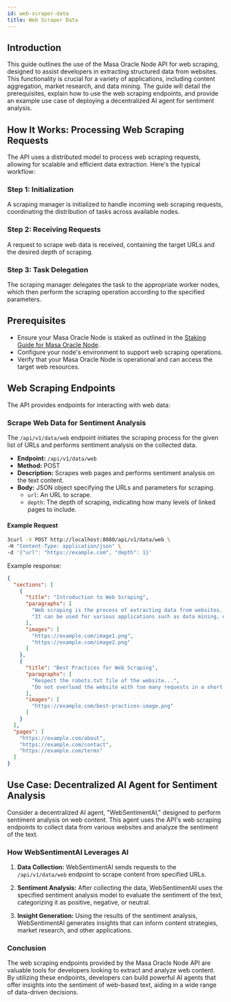 ```yaml
---
id: web-scraper-data
title: Web Scraper Data
---
```


## Introduction

This guide outlines the use of the Masa Oracle Node API for web scraping, designed to assist developers in extracting structured data from websites. This functionality is crucial for a variety of applications, including content aggregation, market research, and data mining. The guide will detail the prerequisites, explain how to use the web scraping endpoints, and provide an example use case of deploying a decentralized AI agent for sentiment analysis.

## How It Works: Processing Web Scraping Requests

The API uses a distributed model to process web scraping requests, allowing for scalable and efficient data extraction. Here's the typical workflow:

### Step 1: Initialization

A scraping manager is initialized to handle incoming web scraping requests, coordinating the distribution of tasks across available nodes.

### Step 2: Receiving Requests

A request to scrape web data is received, containing the target URLs and the desired depth of scraping.

### Step 3: Task Delegation

The scraping manager delegates the task to the appropriate worker nodes, which then perform the scraping operation according to the specified parameters.

## Prerequisites

- Ensure your Masa Oracle Node is staked as outlined in the [Staking Guide for Masa Oracle Node](staking-guide.md).
- Configure your node's environment to support web scraping operations.
- Verify that your Masa Oracle Node is operational and can access the target web resources.

## Web Scraping Endpoints

The API provides endpoints for interacting with web data:

### Scrape Web Data for Sentiment Analysis

The `/api/v1/data/web` endpoint initiates the scraping process for the given list of URLs and performs sentiment analysis on the collected data.

- **Endpoint:** `/api/v1/data/web`
- **Method:** POST
- **Description:** Scrapes web pages and performs sentiment analysis on the text content.
- **Body:** JSON object specifying the URLs and parameters for scraping.
  - `url`: An URL to scrape.
  - `depth`: The depth of scraping, indicating how many levels of linked pages to include.

#### Example Request

```bash
3curl -X POST http://localhost:8080/api/v1/data/web \
-H "Content-Type: application/json" \
-d '{"url": "https://example.com", "depth": 1}'
```

Example response:

```json
{
  "sections": [
    {
      "title": "Introduction to Web Scraping",
      "paragraphs": [
        "Web scraping is the process of extracting data from websites...",
        "It can be used for various applications such as data mining, online price monitoring..."
      ],
      "images": [
        "https://example.com/image1.png",
        "https://example.com/image2.png"
      ]
    },
    {
      "title": "Best Practices for Web Scraping",
      "paragraphs": [
        "Respect the robots.txt file of the website...",
        "Do not overload the website with too many requests in a short period..."
      ],
      "images": [
        "https://example.com/best-practices-image.png"
      ]
    }
  ],
  "pages": [
    "https://example.com/about",
    "https://example.com/contact",
    "https://example.com/terms"
  ]
}
```

## Use Case: Decentralized AI Agent for Sentiment Analysis

Consider a decentralized AI agent, "WebSentimentAI," designed to perform sentiment analysis on web content. This agent uses the API's web scraping endpoints to collect data from various websites and analyze the sentiment of the text.

### How WebSentimentAI Leverages AI

1. **Data Collection:** WebSentimentAI sends requests to the `/api/v1/data/web` endpoint to scrape content from specified URLs.

2. **Sentiment Analysis:** After collecting the data, WebSentimentAI uses the specified sentiment analysis model to evaluate the sentiment of the text, categorizing it as positive, negative, or neutral.

3. **Insight Generation:** Using the results of the sentiment analysis, WebSentimentAI generates insights that can inform content strategies, market research, and other applications.

### Conclusion

The web scraping endpoints provided by the Masa Oracle Node API are valuable tools for developers looking to extract and analyze web content. By utilizing these endpoints, developers can build powerful AI agents that offer insights into the sentiment of web-based text, aiding in a wide range of data-driven decisions.
